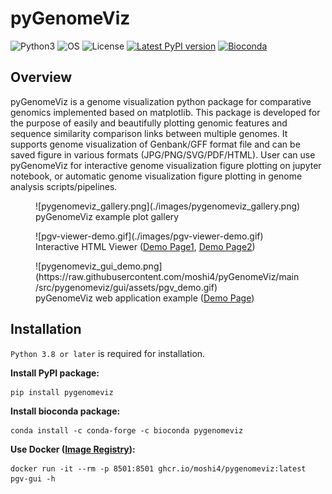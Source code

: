 # pyGenomeViz

![Python3](https://img.shields.io/badge/Language-Python3-steelblue)
![OS](https://img.shields.io/badge/OS-_Windows_|_Mac_|_Linux-steelblue)
![License](https://img.shields.io/badge/License-MIT-steelblue)
[![Latest PyPI version](https://img.shields.io/pypi/v/pygenomeviz.svg)](https://pypi.python.org/pypi/pygenomeviz)
[![Bioconda](https://img.shields.io/conda/vn/bioconda/pygenomeviz.svg?color=green)](https://anaconda.org/bioconda/pygenomeviz)  

## Overview

pyGenomeViz is a genome visualization python package for comparative genomics implemented based on matplotlib.
This package is developed for the purpose of easily and beautifully plotting genomic
features and sequence similarity comparison links between multiple genomes.
It supports genome visualization of Genbank/GFF format file and can be saved figure in various formats (JPG/PNG/SVG/PDF/HTML).
User can use pyGenomeViz for interactive genome visualization figure plotting on jupyter notebook,
or automatic genome visualization figure plotting in genome analysis scripts/pipelines.

<figure markdown>
  ![pygenomeviz_gallery.png](./images/pygenomeviz_gallery.png)
  <figcaption>pyGenomeViz example plot gallery</figcaption>
</figure>

<figure markdown>
  ![pgv-viewer-demo.gif](./images/pgv-viewer-demo.gif)
  <figcaption>
    Interactive HTML Viewer (<a href="./images/pgv-viewer_demo1.html">Demo Page1</a>, <a href="./images/pgv-viewer_demo2.html">Demo Page2</a>)
  </figcaption>
</figure>

<figure markdown>
  ![pygenomeviz_gui_demo.png](https://raw.githubusercontent.com/moshi4/pyGenomeViz/main/src/pygenomeviz/gui/assets/pgv_demo.gif)
  <figcaption>
    pyGenomeViz web application example (<a href="https://pygenomeviz.streamlit.app">Demo Page</a>)
  </figcaption>
</figure>

## Installation

`Python 3.8 or later` is required for installation.

**Install PyPI package:**

    pip install pygenomeviz

**Install bioconda package:**

    conda install -c conda-forge -c bioconda pygenomeviz

**Use Docker ([Image Registry](https://github.com/moshi4/pyGenomeViz/pkgs/container/pygenomeviz)):**

    docker run -it --rm -p 8501:8501 ghcr.io/moshi4/pygenomeviz:latest pgv-gui -h
